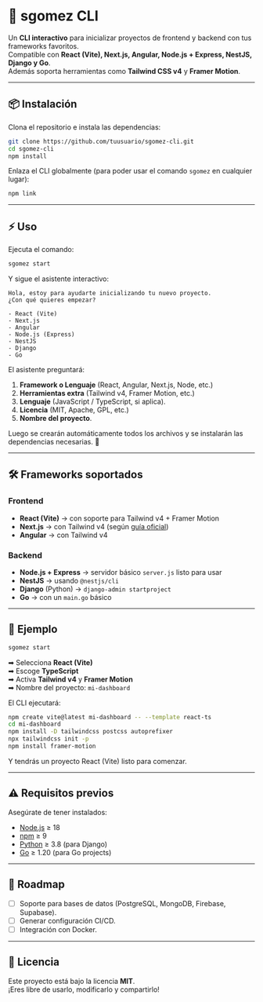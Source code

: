 # 🚀 sgomez CLI

Un **CLI interactivo** para inicializar proyectos de frontend y backend con tus frameworks favoritos.  
Compatible con **React (Vite), Next.js, Angular, Node.js + Express, NestJS, Django y Go**.  
Además soporta herramientas como **Tailwind CSS v4** y **Framer Motion**.

---

## 📦 Instalación

Clona el repositorio e instala las dependencias:

```bash
git clone https://github.com/tuusuario/sgomez-cli.git
cd sgomez-cli
npm install
```

Enlaza el CLI globalmente (para poder usar el comando `sgomez` en cualquier lugar):

```bash
npm link
```

---

## ⚡ Uso

Ejecuta el comando:

```bash
sgomez start
```

Y sigue el asistente interactivo:

```
Hola, estoy para ayudarte inicializando tu nuevo proyecto.
¿Con qué quieres empezar?

- React (Vite)
- Next.js
- Angular
- Node.js (Express)
- NestJS
- Django
- Go
```

El asistente preguntará:

1. **Framework o Lenguaje** (React, Angular, Next.js, Node, etc.)
2. **Herramientas extra** (Tailwind v4, Framer Motion, etc.)
3. **Lenguaje** (JavaScript / TypeScript, si aplica).
4. **Licencia** (MIT, Apache, GPL, etc.)
5. **Nombre del proyecto**.

Luego se crearán automáticamente todos los archivos y se instalarán las dependencias necesarias. 🎉

---

## 🛠️ Frameworks soportados

### Frontend

- **React (Vite)** → con soporte para Tailwind v4 + Framer Motion
- **Next.js** → con Tailwind v4 (según [guía oficial](https://tailwindcss.com/docs/guides/nextjs))
- **Angular** → con Tailwind v4

### Backend

- **Node.js + Express** → servidor básico `server.js` listo para usar
- **NestJS** → usando `@nestjs/cli`
- **Django** (Python) → `django-admin startproject`
- **Go** → con un `main.go` básico

---

## 📖 Ejemplo

```bash
sgomez start
```

➡ Selecciona **React (Vite)**  
➡ Escoge **TypeScript**  
➡ Activa **Tailwind v4** y **Framer Motion**  
➡ Nombre del proyecto: `mi-dashboard`

El CLI ejecutará:

```bash
npm create vite@latest mi-dashboard -- --template react-ts
cd mi-dashboard
npm install -D tailwindcss postcss autoprefixer
npx tailwindcss init -p
npm install framer-motion
```

Y tendrás un proyecto React (Vite) listo para comenzar.

---

## ⚠️ Requisitos previos

Asegúrate de tener instalados:

- [Node.js](https://nodejs.org/) ≥ 18
- [npm](https://www.npmjs.com/) ≥ 9
- [Python](https://www.python.org/) ≥ 3.8 (para Django)
- [Go](https://go.dev/dl/) ≥ 1.20 (para Go projects)

---

## 📌 Roadmap

- [ ] Soporte para bases de datos (PostgreSQL, MongoDB, Firebase, Supabase).
- [ ] Generar configuración CI/CD.
- [ ] Integración con Docker.

---

## 📜 Licencia

Este proyecto está bajo la licencia **MIT**.  
¡Eres libre de usarlo, modificarlo y compartirlo!
